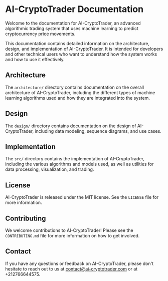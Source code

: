 # AI-CryptoTrader Documentation

Welcome to the documentation for AI-CryptoTrader, an advanced algorithmic trading system that uses machine learning to predict cryptocurrency price movements.

This documentation contains detailed information on the architecture, design, and implementation of AI-CryptoTrader. It is intended for developers and other technical users who want to understand how the system works and how to use it effectively.

## Architecture

The `architecture/` directory contains documentation on the overall architecture of AI-CryptoTrader, including the different types of machine learning algorithms used and how they are integrated into the system.

## Design

The `design/` directory contains documentation on the design of AI-CryptoTrader, including data modeling, sequence diagrams, and use cases.

## Implementation

The `src/` directory contains the implementation of AI-CryptoTrader, including the various algorithms and models used, as well as utilities for data processing, visualization, and trading.

## License

AI-CryptoTrader is released under the MIT license. See the `LICENSE` file for more information.

## Contributing

We welcome contributions to AI-CryptoTrader! Please see the `CONTRIBUTING.md` file for more information on how to get involved.

## Contact

If you have any questions or feedback on AI-CryptoTrader, please don't hesitate to reach out to us at contact@ai-cryptotrader.com or at +212766644575.

